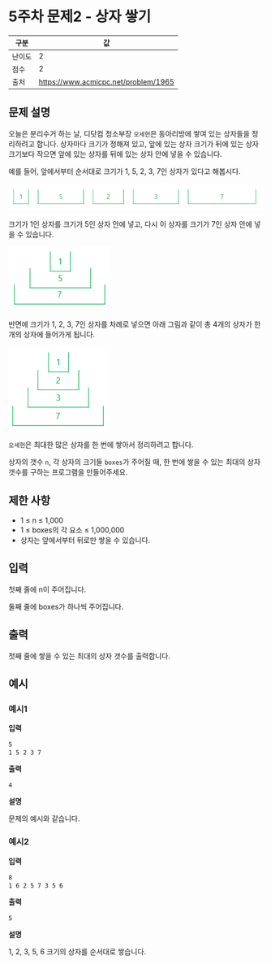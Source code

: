 # 5주차 문제2 - 상자 쌓기

|구분|값|
|---|---|
|난이도|2|
|점수|2|
|출처|https://www.acmicpc.net/problem/1965|

## 문제 설명
오늘은 분리수거 하는 날, 디닷컴 청소부장 `오세헌`은 동아리방에 쌓여 있는 상자들을 정리하려고 합니다. 상자마다 크기가 정해져 있고, 앞에 있는 상자 크기가 뒤에 있는 상자 크기보다 작으면 앞에 있는 상자를 뒤에 있는 상자 안에 넣을 수 있습니다.

예를 들어, 앞에서부터 순서대로 크기가 1, 5, 2, 3, 7인 상자가 있다고 해봅시다.

![description1](./images/description1.png)

크기가 1인 상자를 크기가 5인 상자 안에 넣고, 다시 이 상자를 크기가 7인 상자 안에 넣을 수 있습니다.

![description2](./images/description2.png)

반면에 크기가 1, 2, 3, 7인 상자를 차례로 넣으면 아래 그림과 같이 총 4개의 상자가 한 개의 상자에 들어가게 됩니다.

![description3](./images/description3.png)

`오세헌`은 최대한 많은 상자를 한 번에 쌓아서 정리하려고 합니다.

상자의 갯수 `n`, 각 상자의 크기들 `boxes`가 주어질 때, 한 번에 쌓을 수 있는 최대의 상자 갯수를 구하는 프로그램을 만들어주세요.

## 제한 사항
- 1 ≤ n ≤ 1,000
- 1 ≤ boxes의 각 요소 ≤ 1,000,000
- 상자는 앞에서부터 뒤로만 쌓을 수 있습니다.

## 입력
첫째 줄에 n이 주어집니다.

둘째 줄에 boxes가 하나씩 주어집니다.

## 출력
첫째 줄에 쌓을 수 있는 최대의 상자 갯수를 출력합니다.

## 예시
### 예시1
**입력**
```
5
1 5 2 3 7
```

**출력**
```
4
```

**설명**

문제의 예시와 같습니다.


### 예시2
**입력**
```
8
1 6 2 5 7 3 5 6
```

**출력**
```
5
```

**설명**

1, 2, 3, 5, 6 크기의 상자를 순서대로 쌓습니다.
